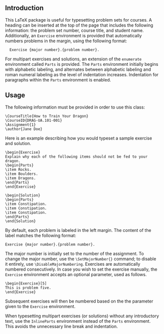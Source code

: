 <!--
  ** File Name:	README.md
  ** Author:	Aditya Ramesh
  ** Date:	11/29/2012
  ** Contact:	_@adityaramesh.com
-->

## Introduction

This LaTeX package is useful for typesetting problem sets for courses. A heading
can be inserted at the top of the page that includes the following information:
the problem set number, course title, and student name. Additionally, an
`Exercise` environment is provided that automatically numbers problems in the
margin, using the following format:

      Exercise {major number}.{problem number}.

For multipart exercises and solutions, an extension of the `enumerate`
environment called `Parts` is provided. The `Parts` environment initially begins
with alphabetic labeling, and alternates between alphabetic labeling and roman
numeral labeling as the level of indentation increases. Indentation for
paragraphs within the `Parts` environment is enabled. 

## Usage

The following information must be provided in order to use this class:

	\CourseTitle{How to Train Your Dragon}
	\CourseID{DRAG-UA.101-001}
	\Assignment{1}
	\author{Jane Doe}

Here is an example describing how you would typeset a sample exercise and
solution.

	\begin{Exercise}
	Explain why each of the following items should not be fed to your
	dragon.
	\begin{Parts}
	\item Rocks.
	\item Boulders.
	\item Dragons.
	\end{Parts}
	\end{Exercise}

	\begin{Solution}
	\begin{Parts}
	\item Constipation.
	\item Constipation.
	\item Constipation.
	\end{Parts}
	\end{Solution}

By default, each problem is labeled in the left margin. The content of the label
matches the following format:

	Exercise {major number}.{problem number}.

The major number is initially set to the number of the assignment. To change the
major number, use the `\SetMajorNumber{}` command; to disable it entirely,
use `\DisableMajorNumbering`. Exercises are automatically numbered
consecutively. In case you wish to set the exercise manually, the `Exercise`
environment accepts an optional parameter, used as follows.

	\begin{Exercise}[5]
	This is problem five.
	\end{Exercise}

Subsequent exercises will then be numbered based on the the parameter given to
the `Exercise` environment.

When typesetting multipart exercises (or solutions) without any introductory
text, use the `InlineParts` environment instead of the `Parts` environment. This
avoids the unnecessary line break and indentation.
